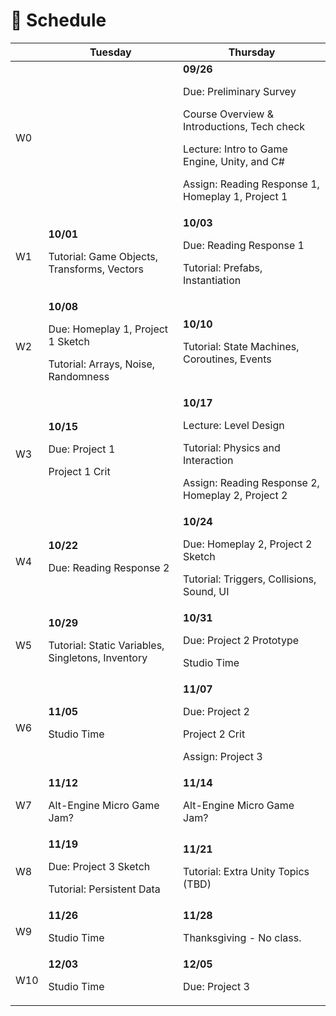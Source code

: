 # 📅 Schedule


|  | Tuesday       | Thursday      |
| ------- | ------------- | ------------- |
| W0  |               | **09/26**</br><p>Due: Preliminary Survey</p><p>Course Overview & Introductions, Tech check </p><p>Lecture: Intro to Game Engine, Unity, and C#</p><p>Assign: Reading Response 1, Homeplay 1, Project 1</p> |
| W1  | **10/01**</br><p>Tutorial: Game Objects, Transforms, Vectors</p> | **10/03**</br><p>Due: Reading Response 1</p><p>Tutorial: Prefabs, Instantiation</p>|
| W2  | **10/08**</br><p>Due: Homeplay 1, Project 1 Sketch</p><p>Tutorial: Arrays, Noise, Randomness</p> | **10/10**</br><p>Tutorial: State Machines, Coroutines, Events</p>|
| W3  | **10/15**</br><p>Due: Project 1</p><p>Project 1 Crit</p> | **10/17**</br><p>Lecture: Level Design</p><p>Tutorial: Physics and Interaction</p><p>Assign: Reading Response 2, Homeplay 2, Project 2</p>|
| W4  | **10/22**</br><p>Due: Reading Response 2</p> | **10/24**</br><p>Due: Homeplay 2, Project 2 Sketch</p><p>Tutorial: Triggers, Collisions, Sound, UI</p>|
| W5  | **10/29**</br><p>Tutorial: Static Variables, Singletons, Inventory</p> | **10/31**</br><p>Due: Project 2 Prototype</p><p>Studio Time</p>|
| W6  | **11/05**</br><p>Studio Time</p> | **11/07**</br><p>Due: Project 2</p><p>Project 2 Crit</p><p>Assign: Project 3</p>|
| W7  | **11/12**</br><p>Alt-Engine Micro Game Jam?</p> | **11/14**</br><p>Alt-Engine Micro Game Jam?</p>|
| W8  | **11/19**</br><p>Due: Project 3 Sketch</p><p>Tutorial: Persistent Data</p> | **11/21**</br><p>Tutorial: Extra Unity Topics (TBD) <!--Cinemachine, NavMesh, Animation, Dialogue Systems, Shaders, Particle Systems--></p>|
| W9  | **11/26**</br><p>Studio Time</p> | **11/28**</br><p>Thanksgiving - No class.</p> |
| W10  | **12/03**</br><p>Studio Time</p> | **12/05**</br><p>Due: Project 3</p>|